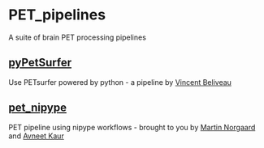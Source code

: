 # PET_pipelines
A suite of brain PET processing pipelines

## [pyPetSurfer](https://github.com/openneuropet/PET_pipelines/tree/main/pyPetSurfer)

Use PETsurfer powered by python - a pipeline by [Vincent Beliveau](https://github.com/vbeliveau)

## [pet_nipype](https://github.com/openneuropet/PET_pipelines/tree/main/pet_nipype)

PET pipeline using nipype workflows - brought to you by [Martin Norgaard](https://github.com/mnoergaard) and [Avneet Kaur](https://github.com/avneet14027)
